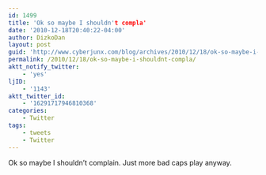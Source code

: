 ```yaml
---
id: 1499
title: 'Ok so maybe I shouldn't compla'
date: '2010-12-18T20:40:22-04:00'
author: DizkoDan
layout: post
guid: 'http://www.cyberjunx.com/blog/archives/2010/12/18/ok-so-maybe-i-shouldnt-compla/'
permalink: /2010/12/18/ok-so-maybe-i-shouldnt-compla/
aktt_notify_twitter:
    - 'yes'
ljID:
    - '1143'
aktt_twitter_id:
    - '16291717946810368'
categories:
    - Twitter
tags:
    - tweets
    - Twitter
---
```


Ok so maybe I shouldn’t complain. Just more bad caps play anyway.